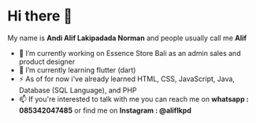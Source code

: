 # Hi there 👋

My name is **Andi Alif Lakipadada Norman** and people usually call me **Alif**

- 🔭 I’m currently working on Essence Store Bali as an admin sales and product designer
- 🌱 I’m currently learning flutter (dart)
- ⚡ As of for now i've already learned HTML, CSS, JavaScript, Java, Database (SQL Language), and PHP
- 📫 If you're interested to talk with me you can reach me on **whatsapp : 085342047485** or find me on **Instagram : @aliflkpd**

